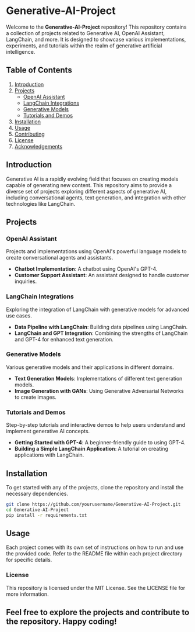 # Generative-AI-Project

Welcome to the **Generative-AI-Project** repository! This repository contains a collection of projects related to Generative AI, OpenAI Assistant, LangChain, and more. It is designed to showcase various implementations, experiments, and tutorials within the realm of generative artificial intelligence.

## Table of Contents

1. [Introduction](#introduction)
2. [Projects](#projects)
   - [OpenAI Assistant](#openai-assistant)
   - [LangChain Integrations](#langchain-integrations)
   - [Generative Models](#generative-models)
   - [Tutorials and Demos](#tutorials-and-demos)
3. [Installation](#installation)
4. [Usage](#usage)
5. [Contributing](#contributing)
6. [License](#license)
7. [Acknowledgements](#acknowledgements)

## Introduction

Generative AI is a rapidly evolving field that focuses on creating models capable of generating new content. This repository aims to provide a diverse set of projects exploring different aspects of generative AI, including conversational agents, text generation, and integration with other technologies like LangChain.

## Projects

### OpenAI Assistant

Projects and implementations using OpenAI's powerful language models to create conversational agents and assistants.

- **Chatbot Implementation**: A chatbot using OpenAI's GPT-4.
- **Customer Support Assistant**: An assistant designed to handle customer inquiries.

### LangChain Integrations

Exploring the integration of LangChain with generative models for advanced use cases.

- **Data Pipeline with LangChain**: Building data pipelines using LangChain.
- **LangChain and GPT Integration**: Combining the strengths of LangChain and GPT-4 for enhanced text generation.

### Generative Models

Various generative models and their applications in different domains.

- **Text Generation Models**: Implementations of different text generation models.
- **Image Generation with GANs**: Using Generative Adversarial Networks to create images.

### Tutorials and Demos

Step-by-step tutorials and interactive demos to help users understand and implement generative AI concepts.

- **Getting Started with GPT-4**: A beginner-friendly guide to using GPT-4.
- **Building a Simple LangChain Application**: A tutorial on creating applications with LangChain.

## Installation

To get started with any of the projects, clone the repository and install the necessary dependencies.

```bash
git clone https://github.com/yourusername/Generative-AI-Project.git
cd Generative-AI-Project
pip install -r requirements.txt
```

## Usage
Each project comes with its own set of instructions on how to run and use the provided code. Refer to the README file within each project directory for specific details.

### License
This repository is licensed under the MIT License. See the LICENSE file for more information.

## Feel free to explore the projects and contribute to the repository. Happy coding!

